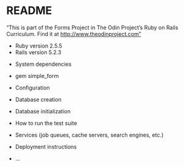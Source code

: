 # README

“This is part of the Forms Project in The Odin Project’s Ruby on Rails Curriculum. Find it at http://www.theodinproject.com”

  - Ruby version 2.5.5
  - Rails version 5.2.3

* System dependencies
 - gem simple_form

* Configuration

* Database creation

* Database initialization

* How to run the test suite

* Services (job queues, cache servers, search engines, etc.)

* Deployment instructions

* ...
